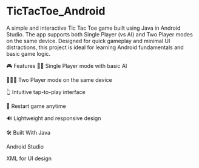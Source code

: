 # TicTacToe_Android
A simple and interactive Tic Tac Toe game built using Java in Android Studio. The app supports both Single Player (vs AI) and Two Player modes on the same device. Designed for quick gameplay and minimal UI distractions, this project is ideal for learning Android fundamentals and basic game logic.

🎮 Features
🧍‍♂️ Single Player mode with basic AI

🧑‍🤝‍🧑 Two Player mode on the same device

👆 Intuitive tap-to-play interface

🔁 Restart game anytime

🔊 Lightweight and responsive design

🛠 Built With
Java

Android Studio

XML for UI design

